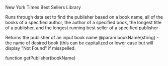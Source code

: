 New York Times Best Sellers Library

Runs through data set to find the publisher based on a book name, all of the books of a specified author, the author of a specified book, the longest title of a publisher, and the longest running best seller of a specified publisher

Returns the publisher of an input book name
@param bookName{string} - the name of desired book (this can be capitalized or lower case but will display "Not Found" if misspelled.

function getPublisher(bookName)
